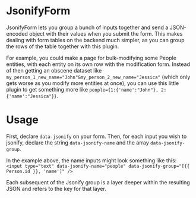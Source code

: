 # JsonifyForm
JsonifyForm lets you group a bunch of inputs together and send a JSON-encoded object with their values when you submit the form. This makes dealing with form tables on the backend much simpler, as you can group the rows of the table together with this plugin.

For example, you could make a page for bulk-modifying some People entities, with each entity on its own row with the modification form. Instead of then getting an obscene dataset like ```my_person_1_new_name="John"&my_person_2_new_name="Jessica"``` (which only gets worse as you modify more entities at once), you can use this little plugin to get something more like ```people={1:{'name':"John"}, 2:{'name':"Jessica"}}```.

# Usage

First, declare ```data-jsonify``` on your form. Then, for each input you wish to jsonify, declare the string ```data-jsonify-name``` and the array ```data-jsonify-group```.

In the example above, the name inputs might look something like this: 
```<input type="text" data-jsonify-name="people" data-jsonify-group="[{{ Person.id }}, 'name']" />```

Each subsequent of the Jsonify group is a layer deeper within the resulting JSON and refers to the key for that layer.
